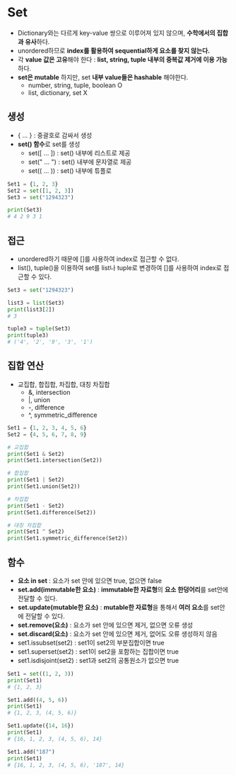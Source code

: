 # Set
  - Dictionary와는 다르게 key-value 쌍으로 이루어져 있지 않으며, **수학에서의 집합과 유사**하다.
  - unordered하므로 **index를 활용하여 sequential하게 요소를 찾지 않는다.**
  - 각 **value 값은 고유**해야 한다 : **list, string, tuple 내부의 중복값 제거에 이용 가능**하다.
  - **set은 mutable** 하지만, set **내부 value들은 hashable** 해야한다.
    - number, string, tuple, boolean  O
    - list, dictionary, set X

## 생성
  - { ... } : 중괄호로 감싸서 생성
  - **set() 함수**로 set를 생성
    - set([ ... ]) : set() 내부에 리스트로 제공
    - set(" ... ") : set() 내부에 문자열로 제공
    - set(( ... )) : set() 내부에 튜플로 

```python
Set1 = {1, 2, 3}
Set2 = set([1, 2, 3])
Set3 = set("1294323")

print(Set3)
# 4 2 9 3 1
```

## 접근
  - unordered하기 때문에 []를 사용하여 index로 접근할 수 없다.
  - list(), tuple()을 이용하여 set를 list나 tuple로 변경하여 []를 사용하여 index로 접근할 수 있다.

```python
Set3 = set("1294323")

list3 = list(Set3)
print(list3[2])
# 3

tuple3 = tuple(Set3)
print(tuple3)
# ('4', '2', '9', '3', '1')
```

## 집합 연산
  - 교집합, 합집합, 차집합, 대칭 차집합
    - &, intersection
    - |, union
    - \-, difference
    - ^, symmetric_difference

```python
Set1 = {1, 2, 3, 4, 5, 6}
Set2 = {4, 5, 6, 7, 8, 9}

# 교집합
print(Set1 & Set2)
print(Set1.intersection(Set2))

# 합집합
print(Set1 | Set2)
print(Set1.union(Set2))

# 차집합
print(Set1 - Set2)
print(Set1.difference(Set2))

# 대칭 차집합
print(Set1 ^ Set2)
print(Set1.symmetric_difference(Set2))
```

## 함수
  - **요소 in set** : 요소가 set 안에 있으면 true, 없으면 false
  - **set.add(immutable한 요소)** : **immutable한 자료형**의 **요소 한덩어리**를 set안에 전달할 수 있다.
  - **set.update(mutable한 요소)** : **mutable한 자료형**을 통해서 **여러 요소**를 set안에 전달할 수 있다.
  - **set.remove(요소)** : 요소가 set 안에 있으면 제거, 없으면 오류 생성
  - **set.discard(요소)** : 요소가 set 안에 있으면 제거, 없어도 오류 생성하지 않음
  - set1.issubset(set2) : set1이 set2의 부분집합이면 true
  - set1.superset(set2) : set1이 set2을 포함하는 집합이면 true
  - set1.isdisjoint(set2) : set1과 set2의 공통원소가 없으면 true

```python
Set1 = set((1, 2, 3))
print(Set1)
# {1, 2, 3}

Set1.add((4, 5, 6))
print(Set1)
# {1, 2, 3, (4, 5, 6)}

Set1.update({14, 16})
print(Set1)
# {16, 1, 2, 3, (4, 5, 6), 14}

Set1.add("187")
print(Set1)
# {16, 1, 2, 3, (4, 5, 6), '187', 14}
```

